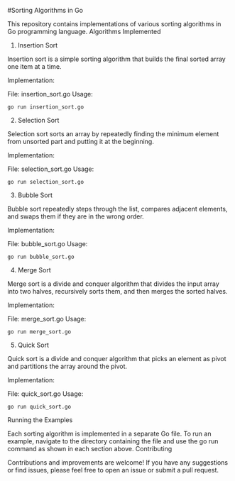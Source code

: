 #Sorting Algorithms in Go

This repository contains implementations of various sorting algorithms in Go programming language.
Algorithms Implemented
1. Insertion Sort

Insertion sort is a simple sorting algorithm that builds the final sorted array one item at a time.

Implementation:

   File: insertion_sort.go
    Usage:

    go run insertion_sort.go

2. Selection Sort

Selection sort sorts an array by repeatedly finding the minimum element from unsorted part and putting it at the beginning.

Implementation:

  File: selection_sort.go
    Usage:

    go run selection_sort.go

3. Bubble Sort

Bubble sort repeatedly steps through the list, compares adjacent elements, and swaps them if they are in the wrong order.

Implementation:

  File: bubble_sort.go
    Usage:

    go run bubble_sort.go

4. Merge Sort

Merge sort is a divide and conquer algorithm that divides the input array into two halves, recursively sorts them, and then merges the sorted halves.

Implementation:

  File: merge_sort.go
    Usage:

    go run merge_sort.go

5. Quick Sort

Quick sort is a divide and conquer algorithm that picks an element as pivot and partitions the array around the pivot.

Implementation:

  File: quick_sort.go
    Usage:

    go run quick_sort.go

Running the Examples

Each sorting algorithm is implemented in a separate Go file. To run an example, navigate to the directory containing the file and use the go run command as shown in each section above.
Contributing

Contributions and improvements are welcome! If you have any suggestions or find issues, please feel free to open an issue or submit a pull request.

